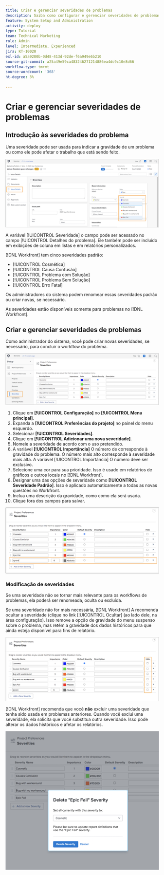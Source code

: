 ```yaml
---
title: Criar e gerenciar severidades de problemas
description: Saiba como configurar e gerenciar severidades de problemas.
feature: System Setup and Administration
activity: deploy
type: Tutorial
team: Technical Marketing
role: Admin
level: Intermediate, Experienced
jira: KT-10020
exl-id: a5a9280b-0d48-413d-92de-f6a949e6b210
source-git-commit: a25a49e59ca483246271214886ea4dc9c10e8d66
workflow-type: tm+mt
source-wordcount: '368'
ht-degree: 3%

---
```


# Criar e gerenciar severidades de problemas

## Introdução às severidades do problema

Uma severidade pode ser usada para indicar a gravidade de um problema ou como ele pode afetar o trabalho que está sendo feito.

![[!UICONTROL Severidade] no menu [!UICONTROL Detalhes do problema] janela](assets/admin-fund-severity-issue-details.png)

A variável [!UICONTROL Severidade] o campo pode ser acessado no campo [!UICONTROL Detalhes do problema]. Ele também pode ser incluído em exibições de coluna em listas e em relatórios personalizados.

[!DNL Workfront] tem cinco severidades padrão:

* [!UICONTROL Cosmética]
* [!UICONTROL Causa Confusão]
* [!UICONTROL Problema com Solução]
* [!UICONTROL Problema Sem Solução]
* [!UICONTROL Erro Fatal]

Os administradores do sistema podem renomear essas severidades padrão ou criar novas, se necessário.

As severidades estão disponíveis somente para problemas no [!DNL Workfront].

## Criar e gerenciar severidades de problemas

Como administrador do sistema, você pode criar novas severidades, se necessário, para concluir o workflow do problema.

![[!UICONTROL Severidades] página em [!UICONTROL Configuração]](assets/admin-fund-severity-section.png)

1. Clique em **[!UICONTROL Configuração]** no **[!UICONTROL Menu principal]**.
1. Expanda a **[!UICONTROL Preferências do projeto]** no painel do menu esquerdo.
1. Selecionar **[!UICONTROL Severidades]**.
1. Clique em **[!UICONTROL Adicionar uma nova severidade]**.
1. Nomeie a severidade de acordo com o uso pretendido.
1. A variável **[!UICONTROL Importância]** O número de corresponde à gravidade do problema. O número mais alto corresponde à severidade mais alta. A variável [!UICONTROL Importância] O número deve ser exclusivo.
1. Selecione uma cor para sua prioridade. Isso é usado em relatórios de gráficos e outros locais no [!DNL Workfront].
1. Designar uma das opções de severidade como **[!UICONTROL Severidade Padrão]**. Isso é aplicado automaticamente a todas as novas questões no Workfront.
1. Inclua uma descrição da gravidade, como como ela será usada.
1. Clique fora dos campos para salvar.

![[!UICONTROL Severidades] lista](assets/admin-fund-severity-new.png)

### Modificação de severidades

Se uma severidade não se tornar mais relevante para os workflows de problemas, ela poderá ser renomeada, oculta ou excluída.

Se uma severidade não for mais necessária, [!DNL Workfront] A recomenda ocultar a severidade (clique no link [!UICONTROL Ocultar] (ao lado dele, na área configuração). Isso remove a opção de gravidade do menu suspenso sobre o problema, mas retém a gravidade dos dados históricos para que ainda esteja disponível para fins de relatório.

![[!UICONTROL Ocultar] coluna realçada em [!UICONTROL Severidades] página em [!UICONTROL Configuração]](assets/admin-fund-severity-hide.png)

[!DNL Workfront] recomenda que você **não** excluir uma severidade que tenha sido usada em problemas anteriores. Quando você exclui uma severidade, ela solicita que você substitua outra severidade. Isso pode alterar os dados históricos e afetar os relatórios.

![Excluir janela de severidade](assets/admin-fund-severity-delete.png)

<!---
learn more URLs
Create and customize issue severities
Update issue severity
--->
